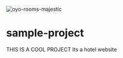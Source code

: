![oyo-rooms-majestic](https://user-images.githubusercontent.com/74095753/120880952-46c16d00-c5eb-11eb-8741-22c953c01f33.jpg)
# sample-project

THIS IS A COOL PROJECT
Its a hotel website
